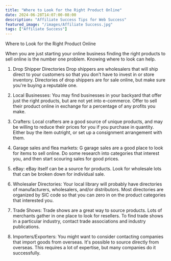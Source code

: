 ```yaml
---
title: "Where to Look for the Right Product Online"
date: 2024-06-28T14:07:00-08:00
description: "Affiliate Success Tips for Web Success"
featured_image: "/images/Affiliate Success.jpg"
tags: ["Affiliate Success"]
---
```


Where to Look for the Right Product Online

When you are just starting your online business finding the right products to sell online is the number one problem. Knowing where to look can help. 

1.	Drop Shipper Directories Drop shippers are wholesalers that will ship direct to your customers so that you don't have to invest in or store inventory. Directories of drop shippers are for sale online, but make sure you're buying a reputable one.

2.	Local Businesses: You may find businesses in your backyard that offer just the right products, but are not yet into e-commerce. Offer to sell their product online in exchange for a percentage of any profits you make.

3.	Crafters: Local crafters are a good source of unique products, and may be willing to reduce their prices for you if you purchase in quantity. Either buy the item outright, or set up a consignment arrangement with them.

4.	Garage sales and flea markets: G garage sales are a good place to look for items to sell online. Do some research into categories that interest you, and then start scouring sales for good prices.

5.	eBay: eBay itself can be a source for products. Look for wholesale lots that can be broken down for individual sale.

6.	Wholesaler Directories: Your local library will probably have directories of manufacturers, wholesalers, and/or distributors. Most directories are organized by SIC code so that you can zero in on the product categories that interested you.

7.	Trade Shows: Trade shows are a great way to source products. Lots of merchants gather in one place to look for resellers. To find trade shows in a particular industry, contact trade associations and industry publications.

8.	Importers/Exporters: You might want to consider contacting companies that import goods from overseas. It's possible to source directly from overseas. This requires a lot of expertise, but many companies do it successfully.



